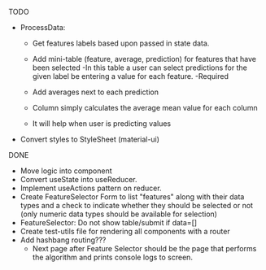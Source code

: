 TODO


- ProcessData:
    - Get features labels based upon passed in state data.

    - Add mini-table (feature, average, prediction) for features that have been selected
        -In this table a user can select predictions for the given label
            be entering a value for each feature.
        -Required

    - Add averages next to each prediction
    - Column simply calculates the average mean value for each column
    - It will help when user is predicting values


- Convert styles to StyleSheet (material-ui)

DONE

- Move logic into component 
- Convert useState into useReducer.
- Implement useActions pattern on reducer.
- Create FeatureSelector Form to list "features" along with their
    data types and a check to indicate whether they should be selected
    or not (only numeric data types should be available for selection)
- FeatureSelector: Do not show table/submit if data=[]
- Create test-utils file for rendering all components with a router
- Add hashbang routing???
    - Next page after Feature Selector should be the page that performs the
    algorithm and prints console logs to screen.
